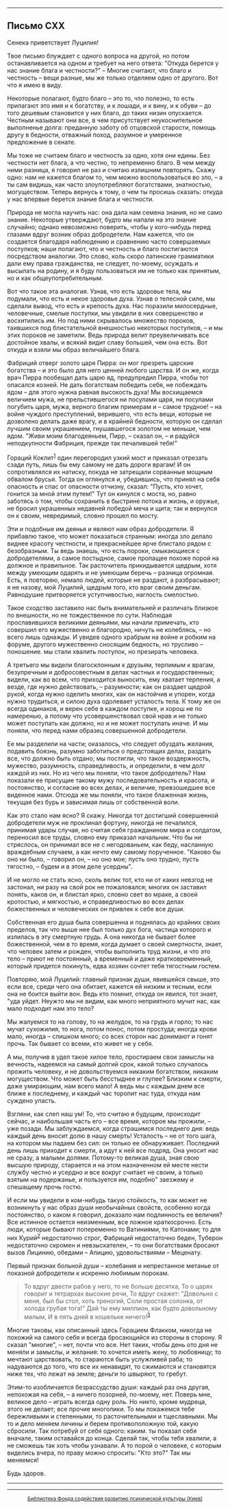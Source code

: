 

* * *

## Письмо СХХ

Сенека приветствует Луцилия!

Твое письмо блуждает с одного вопроса на другой, но потом останавливается на одном и требует на него ответа: "Откуда берется у нас знание блага и честности?" – Многие считают, что благо и честность – вещи разные, мы же только отделяем одно от другого. Вот что я имею в виду.

Некоторые полагают, будто благо – это то, что полезно, то есть прилагают это имя и к богатству, и к лошади, и к вину, и к обуви – до того дешевым становится у них благо, до таких низин опускается. Честным называют они все, в чем присутствует неукоснительное выполненье долга: преданную заботу об отцовской старости, помощь другу в бедности, отважный поход, разумное и умеренное предложение в сенате.

Мы тоже не считаем благо и честность за одно, хотя они едины. Без честности нет блага, а что честно, то непременно благо. В чем между ними разница, я говорил не раз и считаю излишним повторять. Скажу одно: нам не кажется благом то, чем можно воспользоваться во зло, – а ты сам видишь, как часто злоупотребляют богатствами, знатностью, могуществом. Теперь вернусь к тому, о чем ты просишь сказать: откуда у нас впервые берется знание блага и честности.

Природа не могла научить нас: она дала нам семена знания, но не само знание. Некоторые утверждают, будто мы напали на это знание случайно; однако невозможно поверить, чтобы у кого-нибудь перед глазами вдруг возник образ добродетели. Нам кажется, что он создается благодаря наблюдению и сравнению часто совершаемых поступков; наши полагают, что и честность и благо постигаются посредством аналогии. Это слово, коль скоро латинские грамматики дали ему права гражданства, не следует, по-моему, осуждать и высылать на родину, и я буду пользоваться им не только как принятым, но и как общеупотребительным.

Вот что такое эта аналогия. Узнав, что есть здоровье тела, мы подумали, что есть и некое здоровье духа. Узнав о телесной силе, мы сделали вывод, что есть и крепость духа. Нас поразили милосердные, человечные, смелые поступки, мы увидели в них совершенство и восхитились им. Но под ними скрывалось множество пороков, таившихся под блистательной внешностью некоторых поступков, – и мы этих пороков не заметили. Ведь природа велит преувеличивать все достойное хвалы, и всякий видит славу большей, чем она есть. Вот откуда и взяли мы образ величайшего блага.

Фабриций отверг золото царя Пирра: он мог презреть царские богатства – и это было для него ценней любого царства. И он же, когда врач Пирра пообещал дать царю яд, предупредил Пирра, чтобы тот опасался козней. Не дать богатствам победить себя, не побеждать ядом – для этого нужна равная высокость духа! Мы восхищаемся величием мужа, не прельстившегося ни посулами царя, ни посулами погубить царя, мужа, верного благим примерам и – самое трудное! – на войне чуждого преступлений, верившего, что есть вещи, которые не дозволено делать даже врагу, и в крайней бедности, которую он сделал лучшим своим украшением, гнушавшегося золотом не меньше, чем ядом. "Живи моим благодеяньем, Пирр, – сказал он, – и радуйся неподкупности Фабриция, прежде так печалившей тебя!"

Гораций Коклит<sup>[1](refer.htm#pСХХ-1)</sup> один перегородил узкий мост и приказал отрезать сзади путь, лишь бы ему самому не дать дороги врагам! И он сопротивлялся их натиску, покуда не затрещали сорванные мощным обвалом брусья. Тогда он оглянулся и, убедившись, что принял на себя опасность и спас от опасности отчизну, сказал: "Пусть, кто хочет, гонится за мной этим путем!" Тут он кинулся с моста, но, равно заботясь о том, чтобы сохранить в быстрине потока и жизнь, и оружье, не бросил украшенных недавней победой меча и щита; так и вернулся он к своим, невредимый, словно прошел по мосту.

Эти и подобные им деянья и являют нам образ добродетели. Я прибавлю такое, что может показаться странным: иногда зло делало виднее красоту честности, и прекраснейшее ярче блистало рядом с безобразным. Ты ведь знаешь, что есть пороки, смыкающиеся с добродетелями, а самое постыдное, самое пропащее похоже порой на должное и правильное. Так расточитель прикидывается щедрым, хотя между умеющим одарять и не умеющим беречь – разница огромная. Есть, я повторяю, немало людей, которые не раздают, а разбрасывают; я не назову, мой Луцилий, щедрым того, кто враг своим деньгам. Равнодушие притворяется уступчивостью, наглость смелостью.

Такое сходство заставило нас быть внимательней и различать близкое по внешности, но не тождественное по сути. Наблюдая прославившихся великими деяньями, мы начали примечать, кто совершил его мужественно и благородно, ничуть не колеблясь, – но всего лишь однажды. И увидев одного храбрым на войне и робким на форуме, другого мужественно сносящим бедность, но трусливо – поношение. мы стали хвалить поступок, но презирать человека.

А третьего мы видели благосклонным к друзьям, терпимым к врагам, безупречным и добросовестным в делах частных и государственных; видели, как во всем, что приходится выносить, ему хватает терпения, а везде, где нужно действовать, – разумности; как он раздает щедрой рукой, когда нужно оделить многих, как он настойчив и упорен, когда нужно трудиться, и силою духа одолевает усталость тела. К тому же он всегда одинаков, и верен себе в каждом поступке, и хорош не по намеренью, а потому что усовершенствовал свой нрав и не только может поступать как должно, но и не может поступать иначе. И мы поняли, что перед нами образец совершенной добродетели.

Ее мы разделили на части; оказалось, что следует обуздать желания, подавить боязнь, разумно заботиться о предстоящих делах, раздать все, что должно быть отдано; мы постигли, что такое воздержность, мужество, разумность, справедливость, и определили, в чем долг каждой из них. Но из чего мы поняли, что такое добродетель? Нам показали ее присущие такому мужу последовательность и красота, и постоянство, и согласие во всех делах, и величие, превзошедшее все виденное нами. Отсюда же мы поняли, что такое блаженная жизнь, текущая без бурь и зависимая лишь от собственной воли.

Как это стало нам ясно? Я скажу. Никогда тот достигший совершенной добродетели муж не проклинал фортуну, никогда не печалился, принимая удары случая, но считая себя гражданином мира и солдатом, переносил все труды, словно ему приказал начальник. Что бы ни стряслось, он принимал все не с негодованьем, как беду, насланную враждебным случаем, а как нечто ему самому порученное. "Каково бы оно ни было, – говорил он, – но оно мое; пусть оно трудно, пусть тягостно, – будем и в этом деле усердны".

И не могло не стать ясно, сколь велик тот, кто ни от каких невзгод не застонал, ни разу на свой рок не пожаловался; многих он заставил понять, каков он, и блистал ярко, словно свет во мраке, а своей кротостью, и мягкостью, и справедливостью во всех делах божественных и человеческих он привлек к себе все души.

Собственная его душа была совершенна и поднялась до крайних своих пределов, так что выше нее был только дух бога, частица которого и излилась в эту смертную грудь. А она никогда не бывает более божественной, чем в то время, когда думает о своей смертности, знает, что человек затем и рожден, чтобы выполнить труд жизни, и что это тело – приют не постоянный, а временный и даже кратковременный, который придется покинуть, едва хозяин сочтет тебя тягостным гостем.

Повторяю, мой Луцилий: главный признак души, явившейся свыше, это если все, среди чего она обитает, кажется ей низким и тесным, если она не боится выйти вон. Ведь кто помнит, откуда он явился, тот знает, "уда уйдет. Неужто мы не видим, как много неприятного мучит нас, как мало подходит нам это тело?

Мы жалуемся то на голову, то на желудок, то на грудь и горло; то нас мучат сухожилия, то нога, потом понос, потом простуда; иногда крови мало, иногда – слишком много; со всех сторон нас донимают и гонят прочь. Так бывает со всеми, кто живет не у себя.

А мы, получив в удел такое хилое тело, простираем свои замыслы на вечность, надеемся на самый долгий срок, какой только случалось прожить человеку, и не довольствуемся никаким богатством, никаким могуществом. Что может быть бесстыднее и глупее? Близким к смерти, даже умирающим, нам всего мало! А ведь мы с каждым днем все ближе к последнему, и каждый час торопит нас туда, откуда нам суждено упасть.

Взгляни, как слеп наш ум! То, что считаю я будущим, происходит сейчас, и наибольшая часть его – все время, которое мы прожили, – уже позади. Мы заблуждаемся, когда страшимся последнего дня: ведь каждый день вносит долю в нашу смерть! Усталость – не от того шага, на котором мы падаем без сил: он только ее обнаруживает. Последний день лишь приходит к смерти, а идут к ней все подряд. Она уносит нас не сразу, а малыми долями. Потому-то великая душа, зная свою высшую природу, старается и на этом назначенном ей месте нести службу честно и усердно и все вокруг считает не своим, а только взятым на подержанье, и пользуется им, подобно" заезжему и спешащему прочь гостю.

И если мы увидели в ком-нибудь такую стойкость, то как может не возникнуть у нас образ души необычайных свойств, особенно когда постоянство, о каком я говорил, доказало нам подлинность ее величия? Все истинное остается неизменным, все ложное краткосрочно. Есть люди, которые бывают попеременно то Ватиниями, то Катонами; то для них Курий<sup>[2](refer.htm#pСХХ-2)</sup> недостаточно строг, Фабриций недостаточно беден, Туберон недостаточно скромен и невзыскателен, – то они богатствами бросают вызов Лицинию, обедами – Апицию, удовольствиями – Меценату.

Первый признак больной души – колебания и непрестанное метанье от показной добродетели к искренно любимым порокам.

> То вдруг двести рабов у него, то не больше десятка,
> То о царях говорит и тетрархах высокие речи,
> То вдруг скажет: "Довольно с меня, был бы стол, хоть треногий,
> Соли простая солонка, от холода грубая тога!"
> Дай ты ему миллион, как будто довольному малым,
> И в пять дней в кошельке ничего!<sup>[3](refer.htm#pСХХ-3)</sup>

Многие таковы, как описанный здесь Горацием Флакком, никогда не похожий на самого себя и всегда бросающийся из стороны в сторону. Я сказал "многие", – нет, почти что все. Нет таких, чтобы день ото дня не меняли и замыслы, и желания: то хочется иметь жену, то любовницу; то мечтают царствовать, то стараются быть услужливей раба; то надуваются до того, что все их ненавидят, то сжимаются и становятся ниже тех, что лежат на земле; деньги то швыряют, то гребут.

Этим-то изобличается безрассудство души: каждый раз она другая, непохожая на себя, – а ничего позорней, по-моему, нет. Поверь мне, великое дело – играть всегда одну роль. Но никто, кроме мудреца, этого не делает; все прочие многолики. То мы покажемся тебе бережливыми и степенными, то расточительными и тщеславными. Мы то и дело меняем личины и берем противоположную той, какую сбросили. Так потребуй от себя одного: каким. ты показал себя вначале, таким оставайся до конца. Сделай так, чтобы тебя хвалили, а не сможешь так хоть чтобы узнавали. А то порой о человеке, с которым виделись вчера, по праву можно спросить: "Кто это?" Так мы меняемся!

Будь здоров.

<div align="center">

* * *



* * *

[<small>Библиотека Фонда содействия развитию психической культуры (Киев)</small>](mailto:webmaster@psylib.kiev.ua)</div>